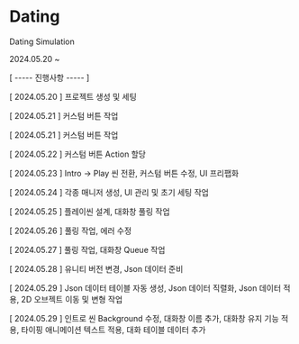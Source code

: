 # Dating
Dating Simulation

2024.05.20 ~


[ ----- 진행사항 ----- ]

[ 2024.05.20 ] 프로젝트 생성 및 세팅

[ 2024.05.21 ] 커스텀 버튼 작업

[ 2024.05.21 ] 커스텀 버튼 작업

[ 2024.05.22 ] 커스텀 버튼 Action 할당

[ 2024.05.23 ] Intro -> Play 씬 전환, 커스텀 버튼 수정, UI 프리팹화

[ 2024.05.24 ] 각종 매니저 생성, UI 관리 및 초기 세팅 작업

[ 2024.05.25 ] 플레이씬 설계, 대화창 풀링 작업

[ 2024.05.26 ] 풀링 작업, 에러 수정

[ 2024.05.27 ] 풀링 작업, 대화창 Queue 작업

[ 2024.05.28 ] 유니티 버전 변경, Json 데이터 준비

[ 2024.05.29 ] Json 데이터 테이블 자동 생성, Json 데이터 직렬화, Json 데이터 적용, 2D 오브젝트 이동 및 변형 작업

[ 2024.05.29 ] 인트로 씬 Background 수정, 대화창 이름 추가, 대화창 유지 기능 적용, 타이핑 애니메이션 텍스트 적용, 대화 테이블 데이터 추가
